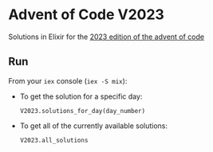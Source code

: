 # Advent of Code V2023
Solutions in Elixir for the [2023 edition of the advent of code](https://adventofcode.com/2023)

## Run
From your `iex` console (`iex -S mix`):

- To get the solution for a specific day:
  ```
  V2023.solutions_for_day(day_number)
  ```
- To get all of the currently available solutions:
  ```
  V2023.all_solutions
  ```

